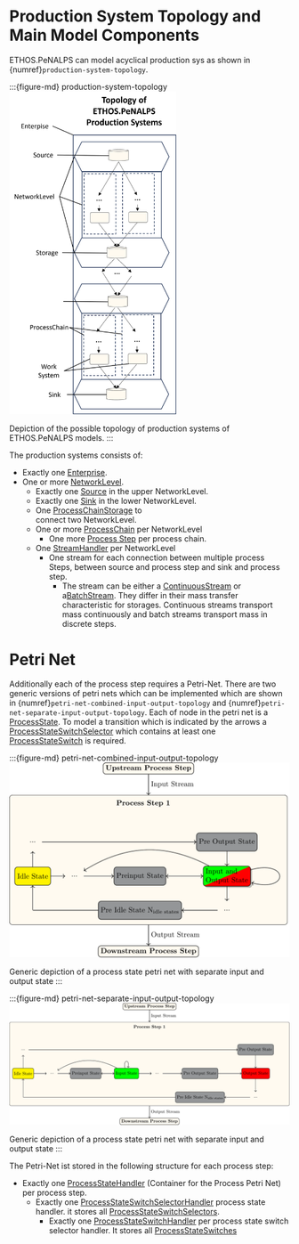 # Production System Topology and Main Model Components

ETHOS.PeNALPS can model acyclical production sys as shown in {numref}`production-system-topology`. 

:::{figure-md} production-system-topology
<img src="../visualizations/production_system_topology/topology_ethos_penalps_production_system.png" width=300>

Depiction of the possible topology of production systems of ETHOS.PeNALPS models.
:::

The production systems consists of:

- Exactly one [Enterprise](../autoapi/ethos_penalps/enterprise/index.rst).
- One or more [NetworkLevel](../autoapi/ethos_penalps/network_level/index.rst).
  - Exactly one [Source](../autoapi/ethos_penalps/process_nodes/source/index.rst) in the upper NetworkLevel.
  - Exactly one [Sink](../autoapi/ethos_penalps/process_nodes/sink/index.rst) in the lower NetworkLevel.
  - One [ProcessChainStorage](../autoapi/ethos_penalps/process_nodes/process_chain_storage/index.rst) to    
  connect two NetworkLevel.
  - One or more [ProcessChain](../autoapi/ethos_penalps/process_chain/index.rst) per NetworkLevel
      - One more  [Process Step](../autoapi/ethos_penalps/process_nodes/process_step/index.rst) per process chain.
  - One [StreamHandler](../autoapi/ethos_penalps/stream_handler/index.rst) per NetworkLevel
    - One stream for each connection between multiple process Steps, between source and process step and sink and process step.
      - The stream can be either a [ContinuousStream](../autoapi/ethos_penalps/stream/index.rst) or a[BatchStream](../autoapi/ethos_penalps/stream/index.rst). They differ in their mass transfer characteristic for storages. Continuous streams transport mass continuously and batch streams transport mass in discrete steps.




# Petri Net

Additionally each of the process step requires a Petri-Net. There are two generic versions of petri nets which can be implemented which are shown in {numref}`petri-net-combined-input-output-topology` and {numref}`petri-net-separate-input-output-topology`. Each of node in the petri net is a [ProcessState](../autoapi/ethos_penalps/process_state/index.rst). To model a transition which is indicated by the arrows a [ProcessStateSwitchSelector](../autoapi/ethos_penalps/process_state_switch_selector/index.rst) which contains at least one [ProcessStateSwitch](../autoapi/ethos_penalps/process_state_switch/index.rst) is required.




:::{figure-md} petri-net-combined-input-output-topology
<img src="../visualizations/process_state_visualizations/process_state_network_combined_input_and_output.png" >

Generic depiction of a process state petri net with separate input and output state
:::

:::{figure-md} petri-net-separate-input-output-topology
<img src="../visualizations/process_state_visualizations/process_state_network_separate_input_and_output.png" >

Generic depiction of a process state petri net with separate input and output state
:::

The Petri-Net ist stored in the following structure for each process step:

- Exactly one [ProcessStateHandler](../autoapi/ethos_penalps/process_state_handler/index.rst) (Container for the Process Petri Net) per process step.
    - Exactly one [ProcessStateSwitchSelectorHandler](../autoapi/ethos_penalps/process_state_switch_selector/index.rst) process state handler. it stores all [ProcessStateSwitchSelectors](../autoapi/ethos_penalps/process_state_switch_selector/index.rst).
      - Exactly one [ProcessStateSwitchHandler](../autoapi/ethos_penalps/process_state_switch/index.rst) per process state switch selector handler. It stores all [ProcessStateSwitches](../autoapi/ethos_penalps/process_state_switch/index.rst)










